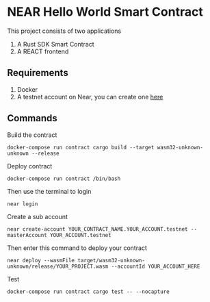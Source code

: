 # NEAR Hello World Smart Contract

This project consists of two applications

1. A Rust SDK Smart Contract
2. A REACT frontend

## Requirements

1. Docker
2. A testnet account on Near, you can create one [here](https://wallet.testnet.near.org/)

## Commands

Build the contract

```
docker-compose run contract cargo build --target wasm32-unknown-unknown --release
```

Deploy contract

```
docker-compose run contract /bin/bash
```

Then use the terminal to login

```
near login
```

Create a sub account

```
near create-account YOUR_CONTRACT_NAME.YOUR_ACCOUNT.testnet --masterAccount YOUR_ACCOUNT.testnet

```

Then enter this command to deploy your contract

```
near deploy --wasmFile target/wasm32-unknown-unknown/release/YOUR_PROJECT.wasm --accountId YOUR_ACCOUNT_HERE

```

Test

```
docker-compose run contract cargo test -- --nocapture
```


